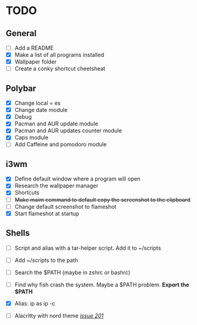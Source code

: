 # TODO
## General
- [ ] Add a README
- [X] Make a list of all programs installed
- [X] Wallpaper folder
- [ ] Create a conky shortcut cheetsheat

## Polybar
- [X] Change local = es
- [X] Change date module
- [X] Debug
- [X] Pacman and AUR update module
- [X] Pacman and AUR updates counter module
- [X] Caps module
- [ ] Add Caffeine and pomodoro module

## i3wm
- [X] Define default window where a program will open
- [X] Research the wallpaper manager
- [X] Shortcuts
- [ ] ~~Make maim command to default copy the screenshot to the clipboard~~
- [ ] Change default screenshot to flameshot
- [X] Start flameshot at startup

## Shells
- [ ] Script and alias with a tar-helper script. Add it to ~/scripts
- [ ] Add ~/scripts to the path
- [ ] Search the $PATH (maybe in zshrc or bashrc)
- [ ] Find why fish crash the system. Maybe a $PATH problem. **Export the $PATH**
- [X] Alias: ip as ip -c
- [ ] Alacritty with nord theme *[issue 201](https://github.com/arcticicestudio/nord/issues/102)*

